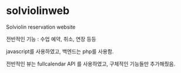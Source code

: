 # solviolinweb
Solviolin reservation website

전반적인 기능 : 수업 예약, 취소, 연장 등등

javascript를 사용하였고, 백엔드는 php를 사용함.

전반적인 뷰는 fullcalendar API 를 사용하였고, 구체적인 기능들만 추가해줬음.

